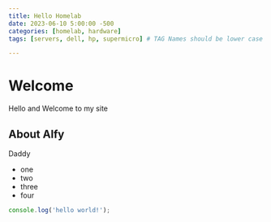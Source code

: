 ```yaml
---
title: Hello Homelab
date: 2023-06-10 5:00:00 -500
categories: [homelab, hardware]
tags: [servers, dell, hp, supermicro] # TAG Names should be lower case

---
```


# Welcome

Hello and Welcome to my site
## About Alfy

Daddy

* one
* two
* three
* four

```javascript
console.log('hello world!');
```
